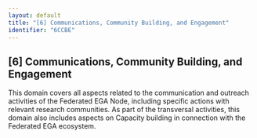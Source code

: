 ```yaml
---
layout: default
title: "[6] Communications, Community Building, and Engagement"
identifier: "6CCBE"
---
```


## [6] Communications, Community Building, and Engagement

This domain covers all aspects related to the communication and outreach activities of the Federated EGA Node, including specific actions with relevant research communities. As part of the transversal activities, this domain also includes aspects on Capacity building in connection with the Federated EGA ecosystem.
